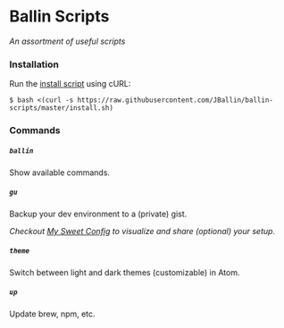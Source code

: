# Ballin Scripts

*An assortment of useful scripts*

### Installation

Run the [install script](install.sh) using cURL:

```shell
$ bash <(curl -s https://raw.githubusercontent.com/JBallin/ballin-scripts/master/install.sh)
```

### Commands

##### `ballin`

Show available commands.

##### `gu`

Backup your dev environment to a (private) gist.

*Checkout [My Sweet Config](https://sweet-config.herokuapp.com) to visualize and share (optional) your setup.*

##### `theme`

Switch between light and dark themes (customizable) in Atom.

##### `up`

Update brew, npm, etc.
